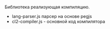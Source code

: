 Библиотека реализующая компиляцию.

* lang-parser.js парсер на основе pegjs
* cl2-compiler.js - основной код компилятора